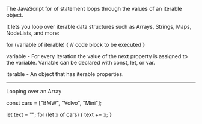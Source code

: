 The JavaScript for of statement loops through the values of an iterable object.

It lets you loop over iterable data structures such as Arrays, Strings, Maps, NodeLists, and more:


for (variable of iterable) {
  // code block to be executed
}


variable - For every iteration the value of the next property is assigned to the variable. Variable can be declared with const, let, or var.

iterable - An object that has iterable properties.


---
Looping over an Array

const cars = ["BMW", "Volvo", "Mini"];

let text = "";
for (let x of cars) {
  text += x;
}


